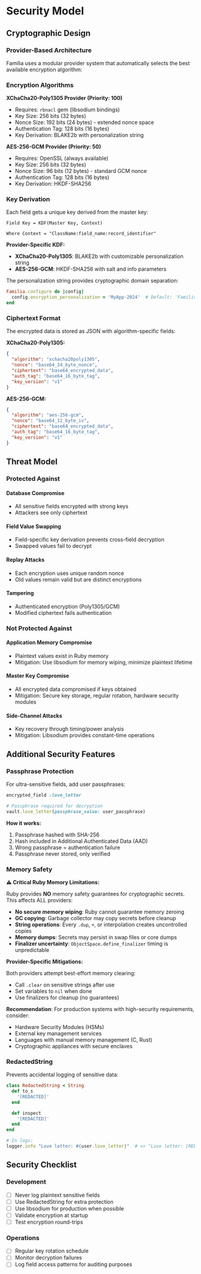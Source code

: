 # Security Model

## Cryptographic Design

### Provider-Based Architecture

Familia uses a modular provider system that automatically selects the best available encryption algorithm:

### Encryption Algorithms

**XChaCha20-Poly1305 Provider (Priority: 100)**
- Requires: `rbnacl` gem (libsodium bindings)
- Key Size: 256 bits (32 bytes)
- Nonce Size: 192 bits (24 bytes) - extended nonce space
- Authentication Tag: 128 bits (16 bytes)
- Key Derivation: BLAKE2b with personalization string

**AES-256-GCM Provider (Priority: 50)**
- Requires: OpenSSL (always available)
- Key Size: 256 bits (32 bytes)
- Nonce Size: 96 bits (12 bytes) - standard GCM nonce
- Authentication Tag: 128 bits (16 bytes)
- Key Derivation: HKDF-SHA256

### Key Derivation

Each field gets a unique key derived from the master key:

```
Field Key = KDF(Master Key, Context)

Where Context = "ClassName:field_name:record_identifier"
```

**Provider-Specific KDF:**
- **XChaCha20-Poly1305**: BLAKE2b with customizable personalization string
- **AES-256-GCM**: HKDF-SHA256 with salt and info parameters

The personalization string provides cryptographic domain separation:
```ruby
Familia.configure do |config|
  config.encryption_personalization = 'MyApp-2024'  # Default: 'Familia'
end
```

### Ciphertext Format

The encrypted data is stored as JSON with algorithm-specific fields:

**XChaCha20-Poly1305:**
```json
{
  "algorithm": "xchacha20poly1305",
  "nonce": "base64_24_byte_nonce",
  "ciphertext": "base64_encrypted_data",
  "auth_tag": "base64_16_byte_tag",
  "key_version": "v1"
}
```

**AES-256-GCM:**
```json
{
  "algorithm": "aes-256-gcm",
  "nonce": "base64_12_byte_iv",
  "ciphertext": "base64_encrypted_data",
  "auth_tag": "base64_16_byte_tag",
  "key_version": "v1"
}
```

## Threat Model

### Protected Against

#### Database Compromise
- All sensitive fields encrypted with strong keys
- Attackers see only ciphertext

#### Field Value Swapping
- Field-specific key derivation prevents cross-field decryption
- Swapped values fail to decrypt

#### Replay Attacks
- Each encryption uses unique random nonce
- Old values remain valid but are distinct encryptions

#### Tampering
- Authenticated encryption (Poly1305/GCM)
- Modified ciphertext fails authentication

### Not Protected Against

#### Application Memory Compromise
- Plaintext values exist in Ruby memory
- Mitigation: Use libsodium for memory wiping, minimize plaintext lifetime

#### Master Key Compromise
- All encrypted data compromised if keys obtained
- Mitigation: Secure key storage, regular rotation, hardware security modules

#### Side-Channel Attacks
- Key recovery through timing/power analysis
- Mitigation: Libsodium provides constant-time operations

## Additional Security Features

### Passphrase Protection

For ultra-sensitive fields, add user passphrases:

```ruby
encrypted_field :love_letter

# Passphrase required for decryption
vault.love_letter(passphrase_value: user_passphrase)
```

**How it works:**
1. Passphrase hashed with SHA-256
2. Hash included in Additional Authenticated Data (AAD)
3. Wrong passphrase = authentication failure
4. Passphrase never stored, only verified

### Memory Safety

**⚠️ Critical Ruby Memory Limitations:**

Ruby provides **NO** memory safety guarantees for cryptographic secrets. This affects ALL providers:

- **No secure memory wiping**: Ruby cannot guarantee memory zeroing
- **GC copying**: Garbage collector may copy secrets before cleanup
- **String operations**: Every `.dup`, `+`, or interpolation creates uncontrolled copies
- **Memory dumps**: Secrets may persist in swap files or core dumps
- **Finalizer uncertainty**: `ObjectSpace.define_finalizer` timing is unpredictable

**Provider-Specific Mitigations:**

Both providers attempt best-effort memory clearing:
- Call `.clear` on sensitive strings after use
- Set variables to `nil` when done
- Use finalizers for cleanup (no guarantees)

**Recommendation**: For production systems with high-security requirements, consider:
- Hardware Security Modules (HSMs)
- External key management services
- Languages with manual memory management (C, Rust)
- Cryptographic appliances with secure enclaves

### RedactedString

Prevents accidental logging of sensitive data:

```ruby
class RedactedString < String
  def to_s
    '[REDACTED]'
  end

  def inspect
    '[REDACTED]'
  end
end

# In logs:
logger.info "Love letter: #{user.love_letter}"  # => "Love letter: [REDACTED]"
```

## Security Checklist

### Development

- [ ] Never log plaintext sensitive fields
- [ ] Use RedactedString for extra protection
- [ ] Use libsodium for production when possible
- [ ] Validate encryption at startup
- [ ] Test encryption round-trips

### Operations

- [ ] Regular key rotation schedule
- [ ] Monitor decryption failures
- [ ] Log field access patterns for auditing purposes

